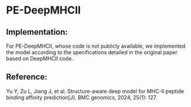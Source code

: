 # PE-DeepMHCII
## Implementation:
For PE-DeepMHCII, whose code is not publicly available, we implemented the model according to the specifications detailed in the original paper based on DeepMHCII code. 


## Reference:
Yu Y, Zu L, Jiang J, et al. Structure-aware deep model for MHC-II peptide binding affinity prediction[J]. BMC genomics, 2024, 25(1): 127.